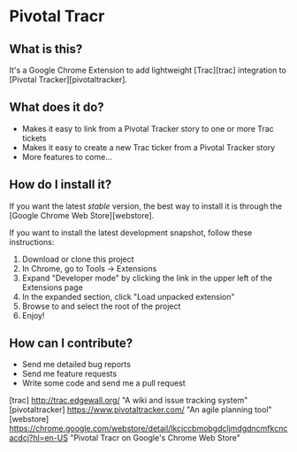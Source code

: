 # Pivotal Tracr

## What is this?
It's a Google Chrome Extension to add lightweight [Trac][trac] integration to [Pivotal Tracker][pivotaltracker].

## What does it do?
 * Makes it easy to link from a Pivotal Tracker story to one or more Trac tickets
 * Makes it easy to create a new Trac ticker from a Pivotal Tracker story
 * More features to come...

## How do I install it?
If you want the latest *stable* version, the best way to install it is through the [Google Chrome Web Store][webstore].

If you want to install the latest development snapshot, follow these instructions:
 1. Download or clone this project
 2. In Chrome, go to Tools -> Extensions
 3. Expand "Developer mode" by clicking the link in the upper left of the Extensions page
 4. In the expanded section, click "Load unpacked extension"
 5. Browse to and select the root of the project
 6. Enjoy!
 
## How can I contribute?
 * Send me detailed bug reports
 * Send me feature requests
 * Write some code and send me a pull request

[trac] http://trac.edgewall.org/ "A wiki and issue tracking system"
[pivotaltracker] https://www.pivotaltracker.com/ "An agile planning tool"
[webstore] https://chrome.google.com/webstore/detail/lkcjccbmobgdcljmdgdncmfkcncacdcj?hl=en-US "Pivotal Tracr on Google's Chrome Web Store"